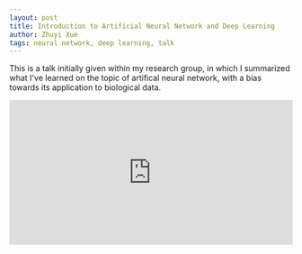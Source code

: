 ```yaml
---
layout: post
title: Introduction to Artificial Neural Network and Deep Learning
author: Zhuyi Xue
tags: neural network, deep learning, talk
---
```


<!-- https://fettblog.eu/blog/2013/06/16/preserving-aspect-ratio-for-embedded-iframes/ -->
<style>
.aspect-ratio {
  position: relative;
  width: 100%;
  height: 0;
  padding-bottom: 51%;
}

.aspect-ratio iframe {
  position: absolute;
  width: 100%;
  height: 100%;
  left: 0; top: 0;
}
</style>

This is a talk initially given within my research group, in which I summarized
what I've learned on the topic of artifical neural network, with a bias towards
its application to biological data.

<div class="aspect-ratio">
<iframe
    src="https://docs.google.com/presentation/d/1Z0J6Si3IM8VbPKII_xlJ4kVZIDLYYwvJZjKkXCwQfZU/embed?start=false&loop=false&delayms=3000" 
    frameborder="0" 
    width="720" 
    height="450" 
    allowfullscreen="true" 
    mozallowfullscreen="true" 
    webkitallowfullscreen="true">
</iframe>
</div>
